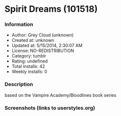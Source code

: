 # Spirit Dreams (101518)

### Information
- Author: Grey Cloud (unknown)
- Created at: unknown
- Updated at: 5/15/2014, 2:30:07 AM
- License: NO-REDISTRIBUTION
- Category: tumblr
- Rating: undefined
- Total installs: 42
- Weekly installs: 0


### Description
based on the Vampire Academy/Bloodlines book series


### Screenshots (links to userstyles.org)



